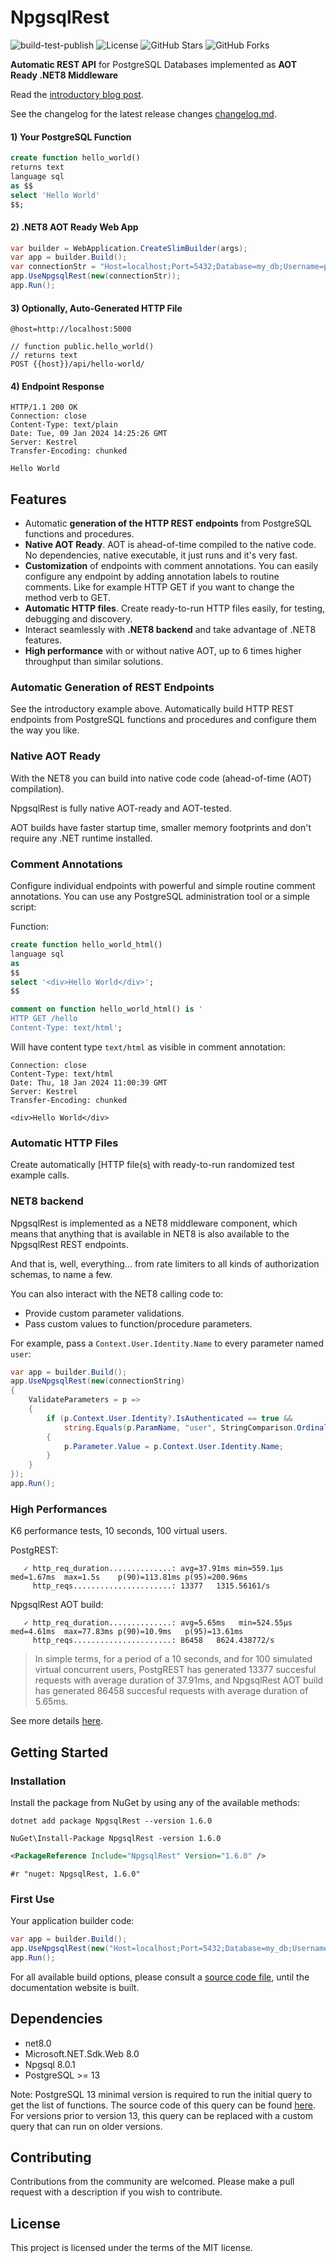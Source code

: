 # NpgsqlRest

![build-test-publish](https://github.com/vb-consulting/NpgsqlRest/workflows/build-test-publish/badge.svg)
![License](https://img.shields.io/badge/license-MIT-green)
![GitHub Stars](https://img.shields.io/github/stars/vb-consulting/NpgsqlRest?style=social)
![GitHub Forks](https://img.shields.io/github/forks/vb-consulting/NpgsqlRest?style=social)

**Automatic REST API** for PostgreSQL Databases implemented as **AOT Ready .NET8 Middleware**

Read the [introductory blog post](https://vb-consulting.github.io/blog/npgsqlrest/).

See the changelog for the latest release changes [changelog.md](https://github.com/vb-consulting/NpgsqlRest/blob/master/changelog.md).

#### 1) Your PostgreSQL Function

```sql
create function hello_world()                                    
returns text 
language sql
as $$
select 'Hello World'
$$;
```

#### 2) .NET8 AOT Ready Web App

```csharp
var builder = WebApplication.CreateSlimBuilder(args);
var app = builder.Build();
var connectionStr = "Host=localhost;Port=5432;Database=my_db;Username=postgres;Password=postgres";
app.UseNpgsqlRest(new(connectionStr));
app.Run();
```

#### 3) Optionally, Auto-Generated HTTP File

```console
@host=http://localhost:5000                                      

// function public.hello_world()
// returns text
POST {{host}}/api/hello-world/
```

#### 4) Endpoint Response

```console
HTTP/1.1 200 OK                                                  
Connection: close
Content-Type: text/plain
Date: Tue, 09 Jan 2024 14:25:26 GMT
Server: Kestrel
Transfer-Encoding: chunked

Hello World
```

## Features

- Automatic **generation of the HTTP REST endpoints** from PostgreSQL functions and procedures.
- **Native AOT Ready**. AOT is ahead-of-time compiled to the native code. No dependencies, native executable, it just runs and it's very fast.
- **Customization** of endpoints with comment annotations. You can easily configure any endpoint by adding annotation labels to routine comments. Like for example HTTP GET if you want to change the method verb to GET.
- **Automatic HTTP files**. Create ready-to-run HTTP files easily, for testing, debugging and discovery.
- Interact seamlessly with **.NET8 backend** and take advantage of .NET8 features.
- **High performance** with or without native AOT, up to 6 times higher throughput than similar solutions.

### Automatic Generation of REST Endpoints

See the introductory example above. Automatically build HTTP REST endpoints from PostgreSQL functions and procedures and configure them the way you like.

### Native AOT Ready

With the NET8 you can build into native code code (ahead-of-time (AOT) compilation). 

NpgsqlRest is fully native AOT-ready and AOT-tested.

AOT builds have faster startup time, smaller memory footprints and don't require any .NET runtime installed.

### Comment Annotations

Configure individual endpoints with powerful and simple routine comment annotations. You can use any PostgreSQL administration tool or a simple script:

Function:

```sql
create function hello_world_html()                               
language sql 
as 
$$
select '<div>Hello World</div>';
$$

comment on function hello_world_html() is '
HTTP GET /hello
Content-Type: text/html';
```

Will have content type `text/html` as visible in comment annotation:

```console
Connection: close                                                
Content-Type: text/html
Date: Thu, 18 Jan 2024 11:00:39 GMT
Server: Kestrel
Transfer-Encoding: chunked

<div>Hello World</div>
```

### Automatic HTTP Files

Create automatically [HTTP file(s[)](https://learn.microsoft.com/en-us/aspnet/core/test/http-files?view=aspnetcore-8.0) with ready-to-run randomized test example calls.

### NET8 backend

NpgsqlRest is implemented as a NET8 middleware component, which means that anything that is available in NET8 is also available to the NpgsqlRest REST endpoints. 

And that is, well, everything... from rate limiters to all kinds of authorization schemas, to name a few.

You can also interact with the NET8 calling code to: 

- Provide custom parameter validations.
- Pass custom values to function/procedure parameters.

For example, pass a `Context.User.Identity.Name` to every parameter named `user`:

```csharp
var app = builder.Build();                                       
app.UseNpgsqlRest(new(connectionString)
{
    ValidateParameters = p =>
    {
        if (p.Context.User.Identity?.IsAuthenticated == true && 
            string.Equals(p.ParamName, "user", StringComparison.OrdinalIgnoreCase))
        {
            p.Parameter.Value = p.Context.User.Identity.Name;
        }
    } 
});
app.Run();
```

### High Performances

K6 performance tests, 10 seconds, 100 virtual users.

PostgREST:

```console
   ✓ http_req_duration..............: avg=37.91ms min=559.1µs  med=1.67ms  max=1.5s    p(90)=113.81ms p(95)=200.96ms
     http_reqs......................: 13377   1315.56161/s
```

NpgsqlRest AOT build:

```console
   ✓ http_req_duration..............: avg=5.65ms   min=524.55µs med=4.61ms  max=77.83ms p(90)=10.9ms   p(95)=13.61ms
     http_reqs......................: 86458   8624.438772/s
```

> In simple terms, for a period of a 10 seconds, and for 100 simulated virtual concurrent users, PostgREST has generated 13377 succesful requests with average duration of 37.91ms, and NpgsqlRest AOT build has generated 86458 succesful requests with average duration of 5.65ms.

See more details [here](https://github.com/vb-consulting/NpgsqlRest/tree/master/NpgsqlRestPerfTest).
  
## Getting Started

### Installation

Install the package from NuGet by using any of the available methods:

```console
dotnet add package NpgsqlRest --version 1.6.0
```
```console
NuGet\Install-Package NpgsqlRest -version 1.6.0
```
```xml
<PackageReference Include="NpgsqlRest" Version="1.6.0" />
```
```console
#r "nuget: NpgsqlRest, 1.6.0"
```

### First Use

Your application builder code:

```csharp
var app = builder.Build();
app.UseNpgsqlRest(new("Host=localhost;Port=5432;Database=my_db;Username=postgres;Password=postgres"));
app.Run();
```

For all available build options, please consult a [source code file](https://github.com/vb-consulting/NpgsqlRest/blob/master/NpgsqlRest/NpgsqlRestOptions.cs), until the documentation website is built.

## Dependencies

- net8.0
- Microsoft.NET.Sdk.Web 8.0
- Npgsql 8.0.1
- PostgreSQL >= 13

Note: PostgreSQL 13 minimal version is required to run the initial query to get the list of functions. The source code of this query can be found [here](https://github.com/vb-consulting/NpgsqlRest/blob/master/NpgsqlRest/RoutineQuery.cs#L9C9-L9C49). For versions prior to version 13, this query can be replaced with a custom query that can run on older versions.

## Contributing

Contributions from the community are welcomed.
Please make a pull request with a description if you wish to contribute.

## License

This project is licensed under the terms of the MIT license.

